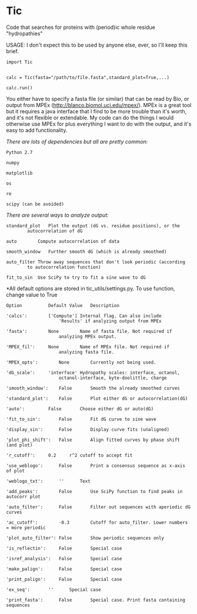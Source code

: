 # Tic
Code that searches for proteins with (period)ic whole residue "hydropathies"

USAGE:
I don't expect this to be used by anyone else, ever, so I'll keep this brief.

	import Tic


	calc = Tic(fasta="/path/to/file.fasta",standard_plot=True,...)

	calc.run()

You either have to specify a fasta file (or similar) that can be read by Bio,
or output from MPEx (http://blanco.biomol.uci.edu/mpex/). MPEx is a great tool
but it requires a java interface that I find to be more trouble than it's worth,
and it's not flexible or extendable. My code can do the things I would otherwise
use MPEx for plus everything I want to do with the output, and it's easy to add
functionality.

*There are lots of dependencies but all are pretty common:*

	Python 2.7

	numpy

	matplotlib

	os

	re

	scipy (can be avoided)

*There are several ways to analyze output:*

	standard_plot	Plot the output (dG vs. residue positions), or the
			autocorrelation of dG

	auto		Compute autocorrelation of data

	smooth_window	Further smooth dG (which is already smoothed)

	auto_filter	Throw away sequences that don't look periodic (according
			to autocorrelation function)

	fit_to_sin	Use SciPy to try to fit a sine wave to dG

*All default options are stored in tic_utils/settings.py. To use function, change value to True

	Option			Default Value 	Description

	'calcs':		['Compute']	Internal flag. Can also include
						'Results' if analyzing output from MPEx

	'fasta':		None		Name of fasta file. Not required if
						analyzing MPEx output.

	'MPEX_fil':		None		Name of MPEx file. Not required if
						analyzing fasta file.

	'MPEX_opts':		None		Currently not being used.

	'dG_scale':		'interface'	Hydropathy scales: interface, octanol,
						octanol-interface, kyte-doolittle, charge

	'smooth_window':	False		Smooth the already smoothed curves

	'standard_plot':	False		Plot either dG or autocorrelation(dG)

	'auto':			False		Choose either dG or auto(dG)

	'fit_to_sin':		False		Fit dG curve to sine wave

	'display_sin':		False		Display curve fits (unaligned)

	'plot_phi_shift':	False		Align fitted curves by phase shift (and plot)

	'r_cutoff':		0.2		r^2 cutoff to accept fit

	'use_weblogo':		False		Print a consensus sequence as x-axis of plot

	'weblogo_txt':		''		Text

	'add_peaks':		False		Use SciPy function to find peaks in autocorr plot

	'auto_filter':		False		Filter out sequences with aperiodic dG curves

	'ac_cutoff':		-0.3		Cutoff for auto_filter. Lower numbers = more periodic

	'plot_auto_filter':	False		Show periodic sequences only

	'is_reflectin':		False		Special case

	'isref_analysis':	False		Special case

	'make_palign':		False		Special case

	'print_palign':		False		Special case

	'ex_seq':		''		Special case

	'print_fasta':		False		Special case. Print fasta containing sequences
